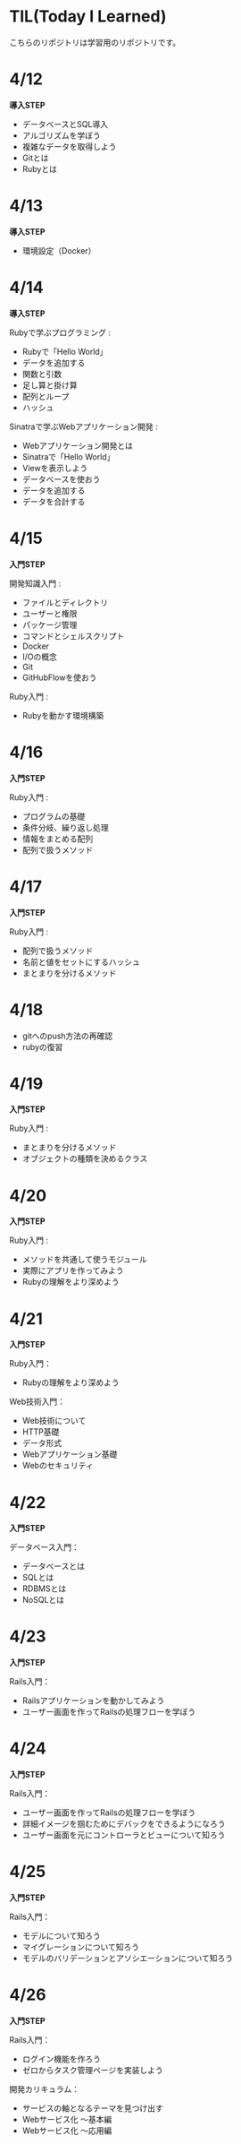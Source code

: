 # TIL(Today I Learned)

こちらのリポジトリは学習用のリポジトリです。

# 4/12
 **導入STEP**
 - データベースとSQL導入
 - アルゴリズムを学ぼう
 - 複雑なデータを取得しよう
 - Gitとは
 - Rubyとは
 
 # 4/13
 **導入STEP**
 - 環境設定（Docker）

 # 4/14
 **導入STEP**
 
Rubyで学ぶプログラミング :
- Rubyで「Hello World」
- データを追加する
- 関数と引数
- 足し算と掛け算
- 配列とループ
- ハッシュ

Sinatraで学ぶWebアプリケーション開発 :
- Webアプリケーション開発とは
- Sinatraで「Hello World」
- Viewを表示しよう
- データベースを使おう
- データを追加する
- データを合計する

# 4/15
**入門STEP**

開発知識入門 :
- ファイルとディレクトリ
- ユーザーと権限
- パッケージ管理
- コマンドとシェルスクリプト
- Docker
- I/Oの概念
- Git
- GitHubFlowを使おう

Ruby入門 :
- Rubyを動かす環境構築

# 4/16
**入門STEP**

Ruby入門 :
- プログラムの基礎
- 条件分岐、繰り返し処理
- 情報をまとめる配列
- 配列で扱うメソッド

# 4/17
**入門STEP**

Ruby入門 :
- 配列で扱うメソッド
- 名前と値をセットにするハッシュ
- まとまりを分けるメソッド

# 4/18
- gitへのpush方法の再確認
- rubyの復習

# 4/19
**入門STEP**

Ruby入門 :
- まとまりを分けるメソッド
- オブジェクトの種類を決めるクラス

# 4/20
**入門STEP**

Ruby入門 :
- メソッドを共通して使うモジュール
- 実際にアプリを作ってみよう
- Rubyの理解をより深めよう

# 4/21
**入門STEP**

Ruby入門：
- Rubyの理解をより深めよう

Web技術入門：
- Web技術について
- HTTP基礎
- データ形式
- Webアプリケーション基礎
- Webのセキュリティ

# 4/22
**入門STEP**

データベース入門：
- データベースとは
- SQLとは
- RDBMSとは
- NoSQLとは
 
# 4/23
**入門STEP**

Rails入門：
- Railsアプリケーションを動かしてみよう
- ユーザー画面を作ってRailsの処理フローを学ぼう

# 4/24
**入門STEP**

Rails入門：
- ユーザー画面を作ってRailsの処理フローを学ぼう
- 詳細イメージを掴むためにデバックをできるようになろう
- ユーザー画面を元にコントローラとビューについて知ろう
 
# 4/25
**入門STEP**

Rails入門：
- モデルについて知ろう
- マイグレーションについて知ろう
- モデルのバリデーションとアソシエーションについて知ろう
  
# 4/26
**入門STEP**

Rails入門：
- ログイン機能を作ろう
- ゼロからタスク管理ページを実装しよう

開発カリキュラム：
- サービスの軸となるテーマを見つけ出す
- Webサービス化 〜基本編
- Webサービス化 〜応用編
